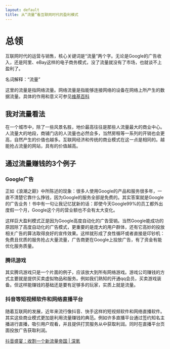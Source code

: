 ```yaml
---
layout: default
title: 从“流量”看互联网时代的盈利模式
---
```


# 总领
互联网时代的运营与销售，核心关键词是“流量”两个字。无论是Google的广告收入，还是阿里、eBay这样的电子商务模式，没了流量就没有了市场，也就谈不上盈利了。

名词解释：“流量”

这里的流量是指网络流量。网络流量是指能够连接网络的设备在网络上所产生的数据流量。具体的作用和意义可参见[维基百科](https://zh.wikipedia.org/wiki/%E7%BD%91%E7%BB%9C%E6%B5%81%E9%87%8F)

## 我对流量看法
在一个城市中，除了一些风景名胜，地价最高往往是那些人流量最大的商业中心。人流量大的地段，商铺门店的人流量也必然会多，当然房租等一系列的开销也会更高，自然产生的价值也越多。互联网经济和传统的商业模式在这一点是相同的。越能抢占流量的网站，具有的价值越高。

## 通过流量赚钱的3个例子

### Google广告
正如《浪潮之巅》中所陈述的现象：很多人使用Google的产品和服务很多年，一直不清楚它靠什么挣钱，因为Google的服务全部是免费的。其实答案就是Google的广告业务！书中有一句让我记忆犹新的话：即使今天Google99%的员工都外出度假一个月，Google这个月的营业额也不会有太大变化。

这样巨大盈利模式正是因为Google高度自动化的广告营销。当然Google能成功的原因除了高度自动化的广告模式，更重要的是庞大的用户群体，还有它高妙的投放相关广告的算法取得良好的宣传效果。这样就形成了良性循环或者直接是印钞机：免费且优质的服务抢占大量流量，广告商更在Google上投放广告，有了资金有能优化服务质量。

### 腾讯游戏
其实腾讯游戏只是一个片面的例子，应该放大到所有网络游戏。游戏公司赚钱的方式主要就是提供买卖虚拟物品和服务。例如我们熟知的开通qq会员，买卖游戏装备。但这样能赚钱的基础还是要有足够多的玩家，实质上就是流量。

### 抖音等短视频软件和网络直播平台
随着互联网的发展，近年来流行像抖音、快手这样的短视频软件和网络直播软件。其实这些商业模式更加是利用流量赚钱的典范。例如许多直播平台通过签约知名主播进行直播，吸引用户观看，并且提供打赏服务从中获取利润。同时在直播平台页面投放广告获取利润。

[抖音盛宴：收割一个新流量帝国 | 深氪](https://36kr.com/p/5136013.html)

